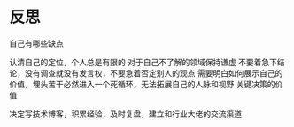 # 反思
自己有哪些缺点

认清自己的定位，个人总是有限的
对于自己不了解的领域保持谦虚
不要着急下结论，没有调查就没有发言权，不要急着否定别人的观点
需要明白如何展示自己的价值，埋头苦干必然进入一个死循环，无法拓展自己的人脉和视野
关键决策的价值

决定写技术博客，积累经验，及时复盘，建立和行业大佬的交流渠道